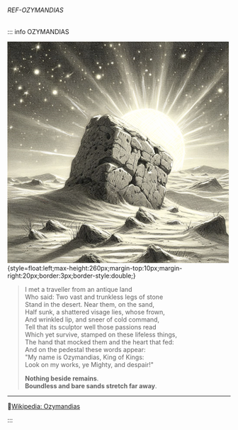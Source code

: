 ﻿###### REF-OZYMANDIAS
::: info OZYMANDIAS

![](/refs/assets/ozymandias.png){style=float:left;max-height:260px;margin-top:10px;margin-right:20px;border:3px;border-style:double;}

> I met a traveller from an antique land  
> Who said: Two vast and trunkless legs of stone  
> Stand in the desert. Near them, on the sand,  
> Half sunk, a shattered visage lies, whose frown,  
> And wrinkled lip, and sneer of cold command,  
> Tell that its sculptor well those passions read  
> Which yet survive, stamped on these lifeless things,  
> The hand that mocked them and the heart that fed:  
> And on the pedestal these words appear:  
> "My name is Ozymandias, King of Kings:  
> Look on my works, ye Mighty, and despair!"
>
> **Nothing beside remains**.  
> **Boundless and bare sands stretch far away**.

---

🔹[Wikipedia: Ozymandias](https://en.wikipedia.org/wiki/Ozymandias)

:::